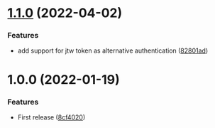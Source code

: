 # [1.1.0](https://github.com/de-it-krachten/ansible-role-slurm/compare/v1.0.0...v1.1.0) (2022-04-02)


### Features

* add support for jtw token as alternative authentication ([82801ad](https://github.com/de-it-krachten/ansible-role-slurm/commit/82801adfa8670d437a4f828281084ae89b33ef6c))

# 1.0.0 (2022-01-19)


### Features

* First release ([8cf4020](https://github.com/de-it-krachten/ansible-role-slurm/commit/8cf40201a5660bb86e0bbe4457a822af9d6abafb))
